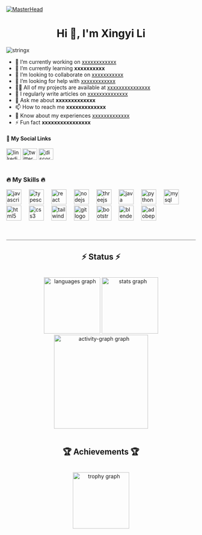 [![MasterHead](https://mir-s3-cdn-cf.behance.net/project_modules/fs/579fe1183178475.653aa8931b193.gif)](https://mikalasa.github.io/ProfileWeb/)

<h1 align="center">Hi 👋, I'm Xingyi Li</h1>
<p align="left">
  <img src="https://komarev.com/ghpvc/?username=stringx&label=Profile%20views&color=0e75b6&style=flat" alt="stringx" />
</p>

- 🔭 I’m currently working on [xxxxxxxxxxxx](xxxxxxx)
- 🌱 I’m currently learning **xxxxxxxxxx**
- 👯 I’m looking to collaborate on [xxxxxxxxxxx](xxxxxxxx)
- 🤝 I’m looking for help with [xxxxxxxxxxxx](xxxxxxxxxx)
- 👨‍💻 All of my projects are available at [xxxxxxxxxxxxxxx](xxxxxxxxxxxxxxx)
- 📝 I regularly write articles on [xxxxxxxxxxxxxx](xxxxxxxxxxxxxx)
- 💬 Ask me about **xxxxxxxxxxxxx**
- 📫 How to reach me **xxxxxxxxxxxxx**
- 📄 Know about my experiences [xxxxxxxxxxxxx](xxxxxxxxxxxxx)
- ⚡ Fun fact **xxxxxxxxxxxxxxxx**

<h4 align="left">📱 My Social Links</h4>
<div align="left">
  <img src="https://raw.githubusercontent.com/maurodesouza/profile-readme-generator/master/src/assets/icons/social/linkedin/default.svg" width="39" height="30" alt="linkedin logo"  />
  <img src="https://raw.githubusercontent.com/maurodesouza/profile-readme-generator/master/src/assets/icons/social/twitter/default.svg" width="39" height="30" alt="twitter logo"  />
  <img src="https://raw.githubusercontent.com/maurodesouza/profile-readme-generator/master/src/assets/icons/social/behance/default.svg" width="39" height="30" alt="discord logo"  />
</div>

</br>


<h3 align="left">🔥 My Skills 🔥</h3>
<div align="left">
  <img src="https://cdn.jsdelivr.net/gh/devicons/devicon/icons/javascript/javascript-original.svg" height="40" alt="javascript logo"  />
  <img width="12" />
  <img src="https://cdn.jsdelivr.net/gh/devicons/devicon/icons/typescript/typescript-original.svg" height="40" alt="typescript logo"  />
  <img width="12" />
  <img src="https://cdn.jsdelivr.net/gh/devicons/devicon/icons/react/react-original.svg" height="40" alt="react logo"  />
  <img width="12" />
  <img src="https://cdn.jsdelivr.net/gh/devicons/devicon/icons/nodejs/nodejs-original.svg" height="40" alt="nodejs logo"  />
  <img width="12" />
  <img src="https://cdn.jsdelivr.net/gh/devicons/devicon/icons/threejs/threejs-original.svg" height="40" alt="threejs logo"  />
  <img width="12" />
  <img src="https://cdn.jsdelivr.net/gh/devicons/devicon/icons/java/java-original.svg" height="40" alt="java logo"  />
  <img width="12" />
  <img src="https://cdn.jsdelivr.net/gh/devicons/devicon/icons/python/python-original.svg" height="40" alt="python logo"  />
  <img width="12" />
  <img src="https://cdn.jsdelivr.net/gh/devicons/devicon/icons/mysql/mysql-original.svg" height="40" alt="mysql logo"  />
  <img width="12" />
  <img src="https://cdn.jsdelivr.net/gh/devicons/devicon/icons/html5/html5-original.svg" height="40" alt="html5 logo"  />
  <img width="12" />
  <img src="https://cdn.jsdelivr.net/gh/devicons/devicon/icons/css3/css3-original.svg" height="40" alt="css3 logo"  />
  <img width="12" />
  <img src="https://cdn.simpleicons.org/tailwindcss/06B6D4" height="40" alt="tailwindcss logo"  />
  <img width="12" />
  <img src="https://cdn.jsdelivr.net/gh/devicons/devicon/icons/git/git-original.svg" height="40" alt="git logo"  />
  <img width="12" />
  <img src="https://cdn.jsdelivr.net/gh/devicons/devicon/icons/bootstrap/bootstrap-original.svg" height="40" alt="bootstrap logo"  />
  <img width="12" />
  <img src="https://cdn.jsdelivr.net/gh/devicons/devicon/icons/blender/blender-original.svg" height="40" alt="blender logo"  />
  <img width="12" />
  <img src="https://cdn.simpleicons.org/adobephotoshop/31A8FF" height="40" alt="adobephotoshop logo"  />
</div>

</br>
</br>


<hr style="height:1px; border-width:0; color:gray; background-color:gray">
<h2 align="center">⚡️ Status ⚡️</h2>
</br>

<div align="center">
  <img src="https://github-readme-stats.vercel.app/api/top-langs?username=mikalasa&locale=en&hide_title=false&layout=compact&card_width=320&langs_count=5&theme=dracula&hide_border=false&order=2" height="150" alt="languages graph"  />
  <img src="https://github-readme-stats.vercel.app/api?username=mikalasa&hide_title=false&hide_rank=false&show_icons=true&include_all_commits=true&count_private=true&disable_animations=false&theme=dracula&locale=en&hide_border=false&order=1" height="150" alt="stats graph"  />
  <img src="https://github-readme-activity-graph.vercel.app/graph?username=mikalasa&radius=16&theme=merko&area=true&order=5" height="250" alt="activity-graph graph"  />
  </br>
  </br>
  <h2 align="center">🏆 Achievements 🏆</h2>
  </br>
  <img src="https://github-profile-trophy.vercel.app?username=mikalasa&theme=apprentice&column=-1&row=2&margin-w=10&margin-h=10&no-bg=false&no-frame=false&order=4" height="150" alt="trophy graph"  />
</div>



